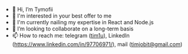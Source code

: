 - 👋 Hi, I’m Tymofii
- 👀 I'm interested in your best offer to me
- 🌱 I'm currently nailing my expertise in React and Node.js
- 💞️ I’m looking to collaborate on a long-term basis
- 📫 How to reach me: telegram ([tim1u](https://t.me/tim1u)), LinkedIn (https://www.linkedin.com/in/97706971/), mail (timjobit@gmail.com)
